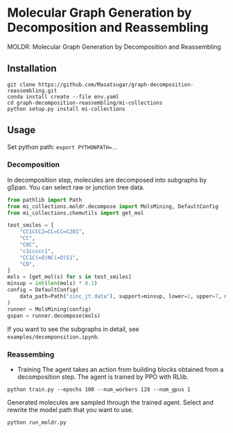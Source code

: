 # Molecular Graph Generation by Decomposition and Reassembling

MOLDR: Molecular Graph Generation by Decomposition and Reassembling

## Installation

```shell
git clone https://github.com/Masatsugar/graph-decomposition-reassembling.git
conda install create --file env.yaml
cd graph-decomposition-reassembling/mi-collections
python setup.py install mi-collections
```

## Usage
Set python path: `export PYTHONPATH=.`.

### Decomposition
In decomposition step, molecules are decomposed into subgraphs by gSpan. You can select raw or junction tree data.

```python
from pathlib import Path
from mi_collections.moldr.decompose import MolsMining, DefaultConfig
from mi_collections.chemutils import get_mol

test_smiles = [
    "CC1CCC2=CC=CC=C2O1",
    "CC",
    "COC",
    "c1ccccc1",
    "CC1C(=O)NC(=O)S1",
    "CO",
]
mols = [get_mol(s) for s in test_smiles]
minsup = int(len(mols) * 0.1)
config = DefaultConfig(
    data_path=Path("zinc_jt.data"), support=minsup, lower=2, upper=7, method="jt"
)
runner = MolsMining(config)
gspan = runner.decompose(mols)
```

If you want to see the subgraphs in detail, see `examples/decomponsition.ipynb`.

### Reassembing
- Training 
The agent takes an action from building blocks obtained from a decomposition step. The agent is trained by PPO with RLlib.

```shell
python train.py --epochs 100 --num_workers 128 --num_gpus 1
```

Generated molecules are sampled through the trained agent. Select and rewrite the model path that you want to use.

```shell
python run_moldr.py 
```